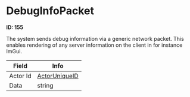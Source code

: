 # DebugInfoPacket

**ID: 155**  

The system sends debug information via a generic network packet. This enables rendering of any server information on the client in for instance ImGui.

<table><thead><tr><th>Field</th><th>Info</th></tr></thead><tbody>
<tr><td>Actor Id</td><td><a href="../types/ActorUniqueID.md">ActorUniqueID</a></td></tr>
<tr><td>Data</td><td>string</td></tr>
</tbody></table>